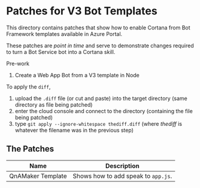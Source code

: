 # Patches for V3 Bot Templates #

This directory contains patches that show how to enable Cortana from Bot Framework templates available in Azure Portal.

These patches are _point in time_ and serve to demonstrate changes required to turn a Bot Service bot into a Cortana skill.

Pre-work
1. Create a Web App Bot from a V3 template in Node

To apply the `diff`,
1. upload the `.diff` file  (or cut and paste) into the target directory (same directory as file being patched)
1. enter the cloud console and connect to the directory (containing the file being patched)
1. type `git apply --ignore-whitespace thediff.diff` (where _thediff_ is whatever the filename was in the previous step)

## The Patches ##
| Name | Description |
| --- | --- |
| QnAMaker Template | Shows how to add speak to `app.js`. |
